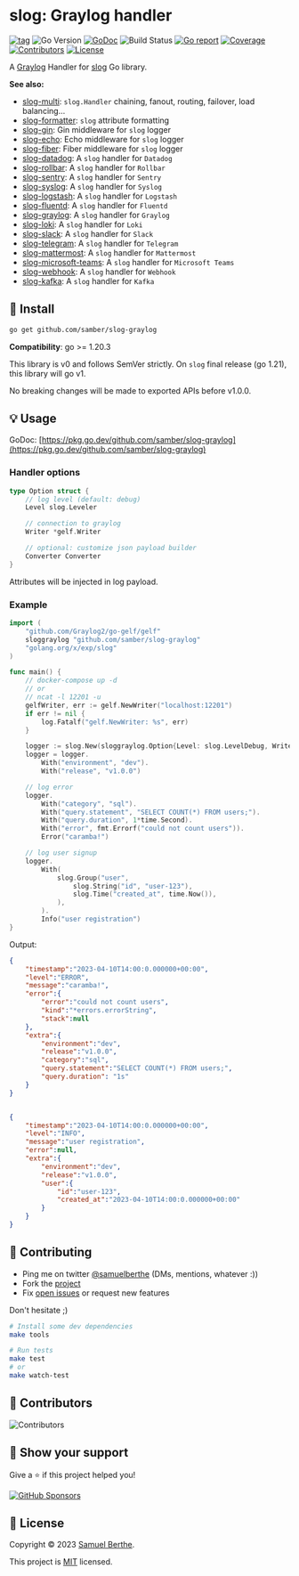 
# slog: Graylog handler

[![tag](https://img.shields.io/github/tag/samber/slog-graylog.svg)](https://github.com/samber/slog-graylog/releases)
![Go Version](https://img.shields.io/badge/Go-%3E%3D%201.20.3-%23007d9c)
[![GoDoc](https://godoc.org/github.com/samber/slog-graylog?status.svg)](https://pkg.go.dev/github.com/samber/slog-graylog)
![Build Status](https://github.com/samber/slog-graylog/actions/workflows/test.yml/badge.svg)
[![Go report](https://goreportcard.com/badge/github.com/samber/slog-graylog)](https://goreportcard.com/report/github.com/samber/slog-graylog)
[![Coverage](https://img.shields.io/codecov/c/github/samber/slog-graylog)](https://codecov.io/gh/samber/slog-graylog)
[![Contributors](https://img.shields.io/github/contributors/samber/slog-graylog)](https://github.com/samber/slog-graylog/graphs/contributors)
[![License](https://img.shields.io/github/license/samber/slog-graylog)](./LICENSE)

A [Graylog](https://www.graylog.org/) Handler for [slog](https://pkg.go.dev/golang.org/x/exp/slog) Go library.

**See also:**

- [slog-multi](https://github.com/samber/slog-multi): `slog.Handler` chaining, fanout, routing, failover, load balancing...
- [slog-formatter](https://github.com/samber/slog-formatter): `slog` attribute formatting
- [slog-gin](https://github.com/samber/slog-gin): Gin middleware for `slog` logger
- [slog-echo](https://github.com/samber/slog-echo): Echo middleware for `slog` logger
- [slog-fiber](https://github.com/samber/slog-fiber): Fiber middleware for `slog` logger
- [slog-datadog](https://github.com/samber/slog-datadog): A `slog` handler for `Datadog`
- [slog-rollbar](https://github.com/samber/slog-rollbar): A `slog` handler for `Rollbar`
- [slog-sentry](https://github.com/samber/slog-sentry): A `slog` handler for `Sentry`
- [slog-syslog](https://github.com/samber/slog-syslog): A `slog` handler for `Syslog`
- [slog-logstash](https://github.com/samber/slog-logstash): A `slog` handler for `Logstash`
- [slog-fluentd](https://github.com/samber/slog-fluentd): A `slog` handler for `Fluentd`
- [slog-graylog](https://github.com/samber/slog-graylog): A `slog` handler for `Graylog`
- [slog-loki](https://github.com/samber/slog-loki): A `slog` handler for `Loki`
- [slog-slack](https://github.com/samber/slog-slack): A `slog` handler for `Slack`
- [slog-telegram](https://github.com/samber/slog-telegram): A `slog` handler for `Telegram`
- [slog-mattermost](https://github.com/samber/slog-mattermost): A `slog` handler for `Mattermost`
- [slog-microsoft-teams](https://github.com/samber/slog-microsoft-teams): A `slog` handler for `Microsoft Teams`
- [slog-webhook](https://github.com/samber/slog-webhook): A `slog` handler for `Webhook`
- [slog-kafka](https://github.com/samber/slog-kafka): A `slog` handler for `Kafka`

## 🚀 Install

```sh
go get github.com/samber/slog-graylog
```

**Compatibility**: go >= 1.20.3

This library is v0 and follows SemVer strictly. On `slog` final release (go 1.21), this library will go v1.

No breaking changes will be made to exported APIs before v1.0.0.

## 💡 Usage

GoDoc: [https://pkg.go.dev/github.com/samber/slog-graylog](https://pkg.go.dev/github.com/samber/slog-graylog)

### Handler options

```go
type Option struct {
	// log level (default: debug)
	Level slog.Leveler

	// connection to graylog
	Writer *gelf.Writer

	// optional: customize json payload builder
	Converter Converter
}
```

Attributes will be injected in log payload.

### Example

```go
import (
	"github.com/Graylog2/go-gelf/gelf"
	sloggraylog "github.com/samber/slog-graylog"
	"golang.org/x/exp/slog"
)

func main() {
    // docker-compose up -d
	// or
	// ncat -l 12201 -u
	gelfWriter, err := gelf.NewWriter("localhost:12201")
	if err != nil {
		log.Fatalf("gelf.NewWriter: %s", err)
	}

	logger := slog.New(sloggraylog.Option{Level: slog.LevelDebug, Writer: gelfWriter}.NewGraylogHandler())
    logger = logger.
        With("environment", "dev").
        With("release", "v1.0.0")

    // log error
    logger.
        With("category", "sql").
        With("query.statement", "SELECT COUNT(*) FROM users;").
        With("query.duration", 1*time.Second).
        With("error", fmt.Errorf("could not count users")).
        Error("caramba!")

    // log user signup
    logger.
        With(
            slog.Group("user",
                slog.String("id", "user-123"),
                slog.Time("created_at", time.Now()),
            ),
        ).
        Info("user registration")
}
```

Output:

```json
{
    "timestamp":"2023-04-10T14:00:0.000000+00:00",
    "level":"ERROR",
    "message":"caramba!",
    "error":{
        "error":"could not count users",
        "kind":"*errors.errorString",
        "stack":null
    },
    "extra":{
        "environment":"dev",
        "release":"v1.0.0",
        "category":"sql",
        "query.statement":"SELECT COUNT(*) FROM users;",
        "query.duration": "1s"
    }
}


{
    "timestamp":"2023-04-10T14:00:0.000000+00:00",
    "level":"INFO",
    "message":"user registration",
    "error":null,
    "extra":{
        "environment":"dev",
        "release":"v1.0.0",
        "user":{
            "id":"user-123",
            "created_at":"2023-04-10T14:00:0.000000+00:00"
        }
    }
}
```

## 🤝 Contributing

- Ping me on twitter [@samuelberthe](https://twitter.com/samuelberthe) (DMs, mentions, whatever :))
- Fork the [project](https://github.com/samber/slog-graylog)
- Fix [open issues](https://github.com/samber/slog-graylog/issues) or request new features

Don't hesitate ;)

```bash
# Install some dev dependencies
make tools

# Run tests
make test
# or
make watch-test
```

## 👤 Contributors

![Contributors](https://contrib.rocks/image?repo=samber/slog-graylog)

## 💫 Show your support

Give a ⭐️ if this project helped you!

[![GitHub Sponsors](https://img.shields.io/github/sponsors/samber?style=for-the-badge)](https://github.com/sponsors/samber)

## 📝 License

Copyright © 2023 [Samuel Berthe](https://github.com/samber).

This project is [MIT](./LICENSE) licensed.
